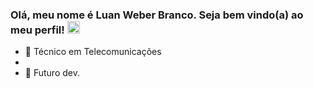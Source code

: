### Olá, meu nome é Luan Weber Branco. Seja bem vindo(a) ao meu perfil! <img src="https://media2.giphy.com/media/8L0Pky6C83SzkzU55a/giphy.gif?cid=ecf05e47rtdi13psm8hjdb3srse66w9rpygethlp72uo3m8n&rid=giphy.gif&ct=g" width="20"></h2>

- 💼 Técnico em Telecomunicações
- <ico src="/workspace/luanwb/img/ifsc.ico"></h2> 
- 💪 Futuro dev.

